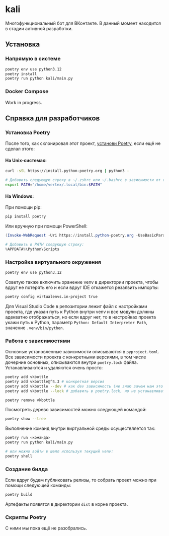 # kali
Многофункциональный бот для ВКонтакте. В данный момент находится в стадии активной разработки.

## Установка
### Напрямую в системе
```sh
poetry env use python3.12
poetry install
poetry run python kali/main.py
```

### Docker Compose
Work in progress.

## Справка для разработчиков

### Установка Poetry
После того, как склонировал этот проект, [установи Poetry](https://python-poetry.org/docs/#installing-with-the-official-installer), если ещё не сделал этого:

#### На Unix-системах:
```sh
curl -sSL https://install.python-poetry.org | python3 -

# Добавить следующую строку в ~/.zshrc или ~/.bashrc в зависимости от своего шелла:
export PATH="/home/vertex/.local/bin:$PATH"
```

#### На Windows:
При помощи pip:
```powershell
pip install poetry
```
Или вручную при помощи PowerShell:
```powershell
(Invoke-WebRequest -Uri https://install.python-poetry.org -UseBasicParsing).Content | py -

# Добавить в PATH следующую строку:
%APPDATA%\Python\Scripts
```

### Настройка виртуального окружения
```sh
poetry env use python3.12 
```
Советую также включить хранение venv в директории проекта, чтобы вдруг не потерять его и если вдруг IDE откажется резалвить импорты:
```sh
poetry config virtualenvs.in-project true
```
Для Visual Studio Code в репозитории лежит файл с настройками проекта, где указан путь к Python внутри venv и все модули должны адекватно отображаться, но если вдруг нет, то в настройках проекта укажи путь к Python, параметр `Python: Default Interpreter Path`, значение `.venv/bin/python`.

### Работа с зависимостями
Основные установленные зависимости описываются в `pyproject.toml`. Все зависимости проекта с конкретными версиями, в том числе дочерние основных, описываются внутри `poetry.lock` файла. Устанавливаются и удаляются очень просто:
```sh
poetry add vkbottle
poetry add vkbottle@^4.3 # конкретная версия
poetry add vkbottle --dev # как dev зависимость (не знаю зачем нам это нужно)
poetry add vkbottle --lock # добавить в poetry.lock, но не устанавливать в среду

poetry remove vkbottle
```
Посмотреть дерево зависимостей можно следующей командой:
```sh
poetry show --tree
```
Выполнение команд внутри виртуальной среды осуществляется так:
```sh
poetry run <команда>
poetry run python kali/main.py

# или можно войти в шелл используя текущий venv:
poetry shell
```

### Создание билда
Если вдруг будем публиковать релизы, то собрать проект можно при помощи следующей команды:
```sh
poetry build
```
Артефакты появятся в директории `dist` в корне проекта.

### Скрипты Poetry
С ними мы пока ещё не разобрались.
